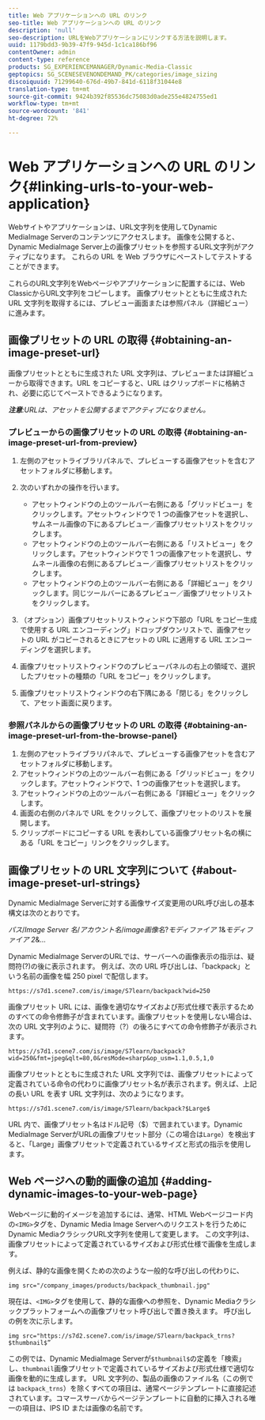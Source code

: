 ```yaml
---
title: Web アプリケーションへの URL のリンク
seo-title: Web アプリケーションへの URL のリンク
description: 'null'
seo-description: URLをWebアプリケーションにリンクする方法を説明します。
uuid: 1179bdd3-9b39-47f9-945d-1c1ca186bf96
contentOwner: admin
content-type: reference
products: SG_EXPERIENCEMANAGER/Dynamic-Media-Classic
geptopics: SG_SCENESEVENONDEMAND_PK/categories/image_sizing
discoiquuid: 71299640-676d-49b7-841d-6118f31044e8
translation-type: tm+mt
source-git-commit: 9424b392f85536dc75083d0ade255e4824755ed1
workflow-type: tm+mt
source-wordcount: '841'
ht-degree: 72%

---
```



# Web アプリケーションへの URL のリンク{#linking-urls-to-your-web-application}

Webサイトやアプリケーションは、URL文字列を使用してDynamic MediaImage Serverのコンテンツにアクセスします。 画像を公開すると、Dynamic MediaImage Server上の画像プリセットを参照するURL文字列がアクティブになります。 これらの URL を Web ブラウザにペーストしてテストすることができます。

これらのURL文字列をWebページやアプリケーションに配置するには、Web ClassicからURL文字列をコピーします。 画像プリセットとともに生成された URL 文字列を取得するには、プレビュー画面または参照パネル（詳細ビュー）に進みます。

## 画像プリセットの URL の取得  {#obtaining-an-image-preset-url}

画像プリセットとともに生成された URL 文字列は、プレビューまたは詳細ビューから取得できます。URL をコピーすると、URL はクリップボードに格納され、必要に応じてペーストできるようになります。

***注意&#x200B;**:URLは、アセットを公開するまでアクティブになりません。*

### プレビューからの画像プリセットの URL の取得 {#obtaining-an-image-preset-url-from-preview}

1. 左側のアセットライブラリパネルで、プレビューする画像アセットを含むアセットフォルダに移動します。
1. 次のいずれかの操作を行います。

   * アセットウィンドウの上のツールバー右側にある「グリッドビュー」をクリックします。アセットウィンドウで 1 つの画像アセットを選択し、サムネール画像の下にあるプレビュー／画像プリセットリストをクリックします。
   * アセットウィンドウの上のツールバー右側にある「リストビュー」をクリックします。アセットウィンドウで 1 つの画像アセットを選択し、サムネール画像の右側にあるプレビュー／画像プリセットリストをクリックします。
   * アセットウィンドウの上のツールバー右側にある「詳細ビュー」をクリックします。同じツールバーにあるプレビュー／画像プリセットリストをクリックします。

1. （オプション）画像プリセットリストウィンドウ下部の「URL をコピー生成で使用する URL エンコーディング」ドロップダウンリストで、画像アセットの URL がコピーされるときにアセットの URL に適用する URL エンコーディングを選択します。
1. 画像プリセットリストウィンドウのプレビューパネルの右上の領域で、選択したプリセットの種類の「URL をコピー」をクリックします。
1. 画像プリセットリストウィンドウの右下隅にある「閉じる」をクリックして、アセット画面に戻ります。

### 参照パネルからの画像プリセットの URL の取得  {#obtaining-an-image-preset-url-from-the-browse-panel}

1. 左側のアセットライブラリパネルで、プレビューする画像アセットを含むアセットフォルダに移動します。
1. アセットウィンドウの上のツールバー右側にある「グリッドビュー」をクリックします。アセットウィンドウで、1 つの画像アセットを選択します。
1. アセットウィンドウの上のツールバー右側にある「詳細ビュー」をクリックします。
1. 画面の右側のパネルで URL をクリックして、画像プリセットのリストを展開します。
1. クリップボードにコピーする URL を表わしている画像プリセット名の横にある「URL をコピー」リンクをクリックします。

## 画像プリセットの URL 文字列について  {#about-image-preset-url-strings}

Dynamic MediaImage Serverに対する画像サイズ変更用のURL呼び出しの基本構文は次のとおりです。

*パス*/*Image Server 名*/*アカウント名*/*image画像名*?*モディファイア 1*&amp;*モディファイア 2*&amp;...

Dynamic MediaImage ServerのURLでは、サーバーへの画像表示の指示は、疑問符(?)の後に表示されます。 例えば、次の URL 呼び出しは、「backpack」という名前の画像を幅 250 pixel で配信します。

```as3
https://s7d1.scene7.com/is/image/S7learn/backpack?wid=250
```

画像プリセット URL には、画像を適切なサイズおよび形式仕様で表示するためのすべての命令修飾子が含まれています。画像プリセットを使用しない場合は、次の URL 文字列のように、疑問符（?）の後ろにすべての命令修飾子が表示されます。

```as3
https://s7d1.scene7.com/is/image/S7learn/backpack?wid=250&fmt=jpeg&qlt=80,0&resMode=sharp&op_usm=1.1,0.5,1,0
```

画像プリセットとともに生成された URL 文字列では、画像プリセットによって定義されている命令の代わりに画像プリセット名が表示されます。例えば、上記の長い URL を表す URL 文字列は、次のようになります。

```as3
https://s7d1.scene7.com/is/image/S7learn/backpack?$Large$
```

URL 内で、画像プリセット名はドル記号（$）で囲まれています。Dynamic MediaImage ServerがURLの画像プリセット部分（この場合は`Large`）を検出すると、「Large」画像プリセットで定義されているサイズと形式の指示を使用します。

## Web ページへの動的画像の追加 {#adding-dynamic-images-to-your-web-page}

Webページに動的イメージを追加するには、通常、HTML Webページコード内の`<IMG>`タグを、Dynamic Media Image Serverへのリクエストを行うためにDynamic MediaクラシックURL文字列を使用して変更します。 この文字列は、画像プリセットによって定義されているサイズおよび形式仕様で画像を生成します。

例えば、静的な画像を開くための次のような一般的な呼び出しの代わりに、

```as3
img src="/company_images/products/backpack_thumbnail.jpg"
```

現在は、`<IMG>`タグを使用して、静的な画像への参照を、Dynamic Mediaクラシックプラットフォームへの画像プリセット呼び出しで置き換えます。 呼び出しの例を次に示します。

```as3
img src="https://s7d2.scene7.com/is/image/S7learn/backpack_trns?$thumbnail$”
```

この例では、Dynamic MediaImage Serverが`$thumbnail$`の定義を「検索」し、`thumbnail`画像プリセットで定義されているサイズおよび形式仕様で適切な画像を動的に生成します。 URL 文字列の、製品の画像のファイル名（この例では `backpack_trns`）を除くすべての項目は、通常ページテンプレートに直接記述されています。コマースサーバからページテンプレートに自動的に挿入される唯一の項目は、IPS ID または画像の名前です。
